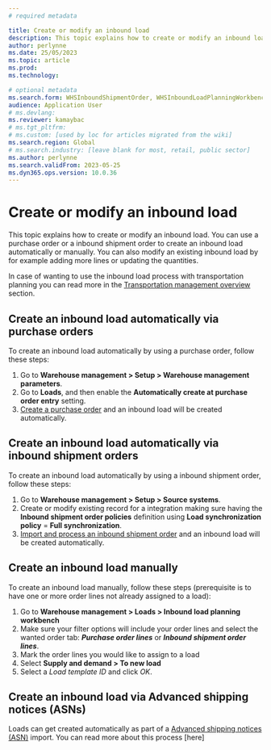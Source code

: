 ```yaml
---
# required metadata

title: Create or modify an inbound load
description: This topic explains how to create or modify an inbound load.
author: perlynne
ms.date: 25/05/2023
ms.topic: article
ms.prod: 
ms.technology: 

# optional metadata
ms.search.form: WHSInboundShipmentOrder, WHSInboundLoadPlanningWorkbench, WHSParameters
audience: Application User
# ms.devlang: 
ms.reviewer: kamaybac
# ms.tgt_pltfrm: 
# ms.custom: [used by loc for articles migrated from the wiki]
ms.search.region: Global
# ms.search.industry: [leave blank for most, retail, public sector]
ms.author: perlynne
ms.search.validFrom: 2023-05-25
ms.dyn365.ops.version: 10.0.36
---
```


# Create or modify an inbound load

This topic explains how to create or modify an inbound load. You can use a purchase order or a inbound shipment order to create an inbound load automatically or manually. You can also modify an existing inbound load by for example adding more lines or updating the quantities.

In case of wanting to use the inbound load process with transportation planning you can read more in the [Transportation management overview](../transportation/transportation-management-overview.md) section.

## Create an inbound load automatically via purchase orders

To create an inbound load automatically by using a purchase order, follow these steps:

1. Go to **Warehouse management > Setup > Warehouse management parameters**.
2. Go to **Loads**, and then enable the **Automatically create at purchase order entry** setting.
3. [Create a purchase order](../procurement/tasks/create-purchase-order.md) and an inbound load will be created automatically.

## Create an inbound load automatically via inbound shipment orders

To create an inbound load automatically by using a inbound shipment order, follow these steps:

1. Go to **Warehouse management > Setup > Source systems**.
2. Create or modify existing record for a integration making sure having the **Inbound shipment order policies** definition using **Load synchronization policy** = **Full synchronization**.
3. [Import and process an inbound shipment order](supply-chain-management-warehouse-only-mode.md#simple-inbound-shipment-order-message-example) and an inbound load will be created automatically.

## Create an inbound load manually

To create an inbound load manually, follow these steps (prerequisite is to have one or more order lines not already assigned to a load):

1. Go to **Warehouse management > Loads > Inbound load planning workbench**
1. Make sure your filter options will include your order lines and select the wanted order tab: **_Purchase order lines_** or **_Inbound shipment order lines_**.
1. Mark the order lines you would like to assign to a load
1. Select **Supply and demand > To new load**
1. Select a _Load template ID_ and click _OK_.

## Create an inbound load via Advanced shipping notices (ASNs)

Loads can get created automatically as part of a [Advanced shipping notices (ASN)](import-asn-data-entity.md) import. You can read more about this process [here]
